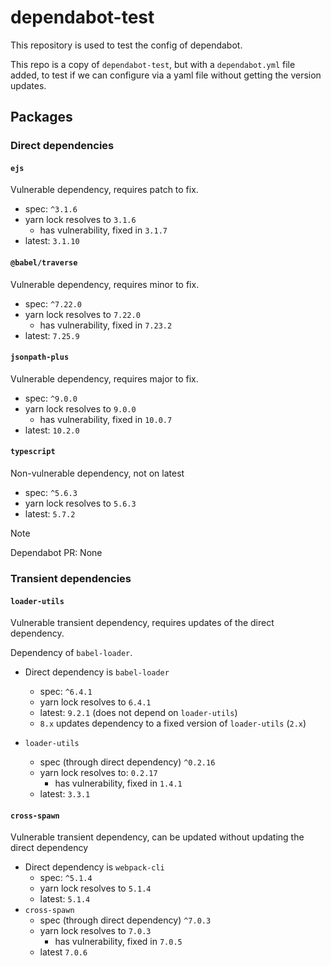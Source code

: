 # dependabot-test

This repository is used to test the config of dependabot.

This repo is a copy of `dependabot-test`, but with a `dependabot.yml` file added, to test if we can configure via a yaml file without getting the version updates.

## Packages

### Direct dependencies

#### `ejs`

Vulnerable dependency, requires patch to fix.

- spec: `^3.1.6`
- yarn lock resolves to `3.1.6`
  - has vulnerability, fixed in `3.1.7`
- latest: `3.1.10`

#### `@babel/traverse`

Vulnerable dependency, requires minor to fix.

- spec: `^7.22.0`
- yarn lock resolves to `7.22.0`
  - has vulnerability, fixed in `7.23.2`
- latest: `7.25.9`

#### `jsonpath-plus`

Vulnerable dependency, requires major to fix.

- spec: `^9.0.0`
- yarn lock resolves to `9.0.0`
  - has vulnerability, fixed in `10.0.7`
- latest: `10.2.0`

#### `typescript`

Non-vulnerable dependency, not on latest

- spec: `^5.6.3`
- yarn lock resolves to `5.6.3`
- latest: `5.7.2`

> [!NOTE]
> Dependabot PR: None

### Transient dependencies

#### `loader-utils`

Vulnerable transient dependency, requires updates of the direct dependency.

Dependency of `babel-loader`.

- Direct dependency is `babel-loader`

  - spec: `^6.4.1`
  - yarn lock resolves to `6.4.1`
  - latest: `9.2.1` (does not depend on `loader-utils`)
  - `8.x` updates dependency to a fixed version of `loader-utils` (`2.x`)

- `loader-utils`
  - spec (through direct dependency) `^0.2.16`
  - yarn lock resolves to: `0.2.17`
    - has vulnerability, fixed in `1.4.1`
  - latest: `3.3.1`

#### `cross-spawn`

Vulnerable transient dependency, can be updated without updating the direct dependency

- Direct dependency is `webpack-cli`
  - spec: `^5.1.4`
  - yarn lock resolves to `5.1.4`
  - latest: `5.1.4`
- `cross-spawn`
  - spec (through direct dependency) `^7.0.3`
  - yarn lock resolves to `7.0.3`
    - has vulnerability, fixed in `7.0.5`
  - latest `7.0.6`
